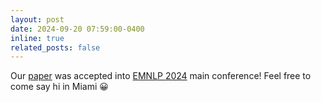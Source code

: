 ```yaml
---
layout: post
date: 2024-09-20 07:59:00-0400
inline: true
related_posts: false
---
```


Our <a href="https://arxiv.org/abs/2406.09458">paper</a> was accepted into <a href="https://2024.emnlp.org/">EMNLP 2024</a> main conference! Feel free to come say hi in Miami 😀
